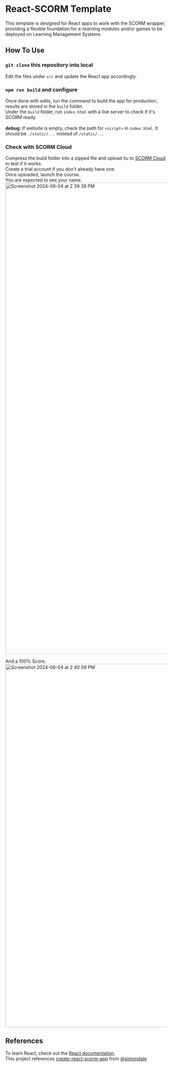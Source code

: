 # React-SCORM Template

This template is designed for React apps to work with the SCORM wrapper, providing a flexible foundation for e-learning modules and/or games to be deployed on Learning Management Systems.

## How To Use

### `git clone` this repository into local

Edit the files under `src` and update the React app accordingly.

### `npm run build` and configure

Once done with edits, run the command to build the app for production, results are stored in the `build` folder.\
Under the `build` folder, run `index.html` with a live server to check if it's SCORM ready.\
\
**debug:** If website is empty, check the path for `<script>` in `index.html`. It should be `./static/...` instead of `/static/...`

### Check with SCORM Cloud

Compress the build folder into a zipped file and upload itu to [SCORM Cloud]([url](https://app.cloud.scorm.com/)) to test if it works.\
Create a trial account if you don't already have one.\
Once uploaded, launch the course.\
You are expected to see your name.\
<img width="1464" alt="Screenshot 2024-06-04 at 2 39 38 PM" src="https://github.com/liviamil/protect-your-device/assets/96341083/d7372ff4-6c33-49f2-8c03-cbea01b8fc08">

And a 100% Score.\
<img width="1129" alt="Screenshot 2024-06-04 at 2 40 09 PM" src="https://github.com/liviamil/protect-your-device/assets/96341083/db127c19-e0bd-4a9e-ac38-91ddb14398c8">


## References

To learn React, check out the [React documentation](https://reactjs.org/).\
This project references [create-react-scorm-app](https://github.com/simondate/create-react-scorm-app) from [@simondate](https://github.com/simondate)
